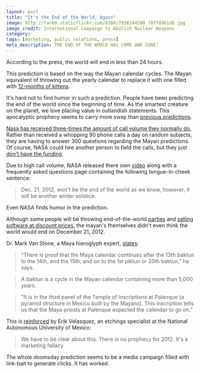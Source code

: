 ```yaml
---
layout: post
title: "It's the End of the World, Again"
image: http://farm9.staticflickr.com/8308/7936244500_78ffd961d8.jpg
image_credit: International Campaign to Abolish Nuclear Weapons
category: 
tags: [marketing, public relations, press]
meta_description: THE END OF THE WORLD HAS COME AND GONE!
---
```

According to the press, the world will end in less than 24 hours. 

This prediction is based on the way the Mayan calendar cycles. The Mayan equivalent of throwing out the yearly calendar to replace it with one filled with [12-months of kittens][6].

It's hard not to find humor in such a prediction. People have been predicting the end of the world since the beginning of time. As the smartest creature on the planet, we love placing value in outlandish statements. This apocalyptic prophecy seems to carry more sway than [previous predictions][7].

[Nasa has received three-times the amount of call volume they normally do.][2] Rather than received a whopping 90 phone calls a day on random subjects, they are having to answer 300 questions regarding the Mayan predictions. Of course, NASA could hire another person to field the calls, but they just [don't have the funding][8].

Due to high call volume, NASA released there own [video][4] along with a frequently asked questions page containing the following tongue-in-cheek sentence:

> Dec. 21, 2012, won't be the end of the world as we know, however, it will be another winter solstice.

Even NASA finds humor in the prediction. 

Although some people will be throwing end-of-the-world [parties][5] and [selling software at discount prices][10], the mayan's themselves didn't even think the world would end on December 21, 2012.

Dr. Mark Van Stone, a Maya hieroglyph expert, [states][1]:

> "There is proof that the Maya calendar continues after the 13th baktun to the 14th, and the 15th, and on to the 1st piktun or 20th baktun," he says.

> A baktun is a cycle in the Mayan calendar containing more than 5,000 years.

> "It is in the third panel of the Temple of Inscriptions at Palenque (a pyramid structure in Mexico built by the Mayans). This inscription tells us that the Maya priests at Palenque expected the calendar to go on."

This is [reinforced][9] by Erik Velasquez, an etchings specialist at the National Autonomous University of Mexico:

> We have to be clear about this. There is no prophecy for 2012. It's a marketing fallacy.

The whole doomsday prediction seems to be a media campaign filled with link-bait to generate clicks. It has worked.

[1]: http://www.rappler.com/life-and-style/18258-december-21-d-day-debunked
[2]: http://www.independent.co.uk/news/world/americas/calls-to-nasa-triple-and-site-debunking-end-of-the-world-myths-gets-46m-views-as-anxious-us-prepares-for-armageddon-8427129.html
[3]: http://www.nasa.gov/topics/earth/features/2012.html
[4]: http://www.guardian.co.uk/science/video/2012/dec/13/nasas-mayan-apocalypse-video
[5]: http://www.huffingtonpost.com/2012/12/19/end-of-the-world-parties-chicago_n_2332736.html#slide=1904663
[6]: http://www.youtube.com/watch?v=dOVZL3dGw9Q
[7]: http://en.wikipedia.org/wiki/List_of_dates_predicted_for_apocalyptic_events
[8]: http://ivn.us/opinion/2012/11/25/the-paradox-of-nasa-budget-cuts/
[9]: http://news.discovery.com/history/2012-doomsday-is-a-marketing-fallacy-111202.html
[10]: http://www.jetbrains.com/specials/index.jsp
